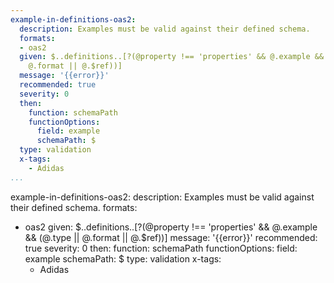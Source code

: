 ```yaml
---
example-in-definitions-oas2:
  description: Examples must be valid against their defined schema.
  formats:
  - oas2
  given: $..definitions..[?(@property !== 'properties' && @.example && (@.type ||
    @.format || @.$ref))]
  message: '{{error}}'
  recommended: true
  severity: 0
  then:
    function: schemaPath
    functionOptions:
      field: example
      schemaPath: $
  type: validation
  x-tags:
    - Adidas  
...
```

example-in-definitions-oas2:
  description: Examples must be valid against their defined schema.
  formats:
  - oas2
  given: $..definitions..[?(@property !== 'properties' && @.example && (@.type ||
    @.format || @.$ref))]
  message: '{{error}}'
  recommended: true
  severity: 0
  then:
    function: schemaPath
    functionOptions:
      field: example
      schemaPath: $
  type: validation
  x-tags:
    - Adidas  